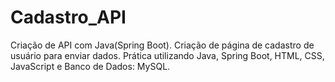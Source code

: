 # Cadastro_API

Criação de API com Java(Spring Boot).
Criação de página de cadastro de usuário para enviar dados.
Prática utilizando Java, Spring Boot, HTML, CSS, JavaScript e Banco de Dados: MySQL.
